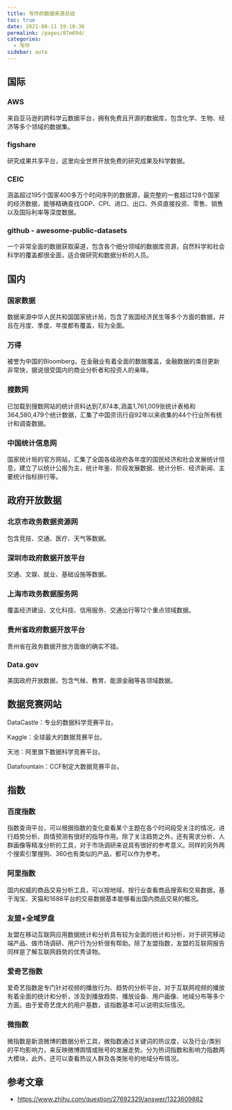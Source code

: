 ```yaml
---
title: 写作的数据来源总结
toc: true
date: 2021-08-11 19:18:36
permalink: /pages/87e69d/
categories:
  - 写作
sidebar: auto
---
```


## 国际



### AWS

来自亚马逊的跨科学云数据平台，拥有免费且开源的数据库，包含化学、生物、经济等多个领域的数据集。



### **figshare**

研究成果共享平台，这里向全世界开放免费的研究成果及科学数据。



### **CEIC**

涵盖超过195个国家400多万个时间序列的数据源，最完整的一套超过128个国家的经济数据，能够精确查找GDP、CPI、进口、出口、外资直接投资、零售、销售以及国际利率等深度数据。



### **github** - awesome-public-datasets

一个非常全面的数据获取渠道，包含各个细分领域的数据库资源，自然科学和社会科学的覆盖都很全面，适合做研究和数据分析的人员。



## 国内



### 国家数据

数据来源中华人民共和国国家统计局，包含了我国经济民生等多个方面的数据，并且在月度、季度、年度都有覆盖，较为全面。



### **万得**

被誉为中国的Bloomberg，在金融业有着全面的数据覆盖，金融数据的类目更新非常快，据说很受国内的商业分析者和投资人的亲睐。



### **搜数网**

已加载到搜数网站的统计资料达到7,874本,涵盖1,761,009张统计表格和364,580,479个统计数据，汇集了中国资讯行自92年以来收集的44个行业所有统计和调查数据。



### **中国统计信息网**

国家统计局的官方网站，汇集了全国各级政府各年度的国民经济和社会发展统计信息，建立了以统计公报为主，统计年鉴、阶段发展数据、统计分析、经济新闻、主要统计指标排行等。



## 政府开放数据

### 北京市政务数据资源网

包含竞技、交通、医疗、天气等数据。

### 深圳市政府数据开放平台

交通、文娱、就业、基础设施等数据。

### 上海市政务数据服务网

覆盖经济建设、文化科技、信用服务、交通出行等12个重点领域数据。

### 贵州省政府数据开放平台 

贵州省在政务数据开放方面做的确实不错。

### Data.gov

美国政府开放数据，包含气候、教育、能源金融等各领域数据。



## **数据竞赛网站**

DataCastle：专业的数据科学竞赛平台。

Kaggle：全球最大的数据竞赛平台。

天池：阿里旗下数据科学竞赛平台。

Datafountain：CCF制定大数据竞赛平台。



## 指数



### **百度指数**

指数查询平台，可以根据指数的变化查看某个主题在各个时间段受关注的情况，进行趋势分析、舆情预测有很好的指导作用。除了关注趋势之外，还有需求分析、人群画像等精准分析的工具，对于市场调研来说具有很好的参考意义。同样的另外两个搜索引擎搜狗、360也有类似的产品，都可以作为参考。



### **阿里指数**

国内权威的商品交易分析工具，可以按地域、按行业查看商品搜索和交易数据，基于淘宝、天猫和1688平台的交易数据基本能够看出国内商品交易的概况。



### **友盟+全域罗盘**

友盟在移动互联网应用数据统计和分析具有较为全面的统计和分析，对于研究移动端产品、做市场调研、用户行为分析很有帮助。除了友盟指数，友盟的互联网报告同样是了解互联网趋势的优秀读物。

### **爱奇艺指数**

爱奇艺指数是专门针对视频的播放行为、趋势的分析平台，对于互联网视频的播放有着全面的统计和分析，涉及到播放趋势、播放设备、用户画像、地域分布等多个方面。由于爱奇艺庞大的用户基数，该指数基本可以说明实际情况。



### **微指数**

微指数是新浪微博的数据分析工具，微指数通过关键词的热议度，以及行业/类别的平均影响力，来反映微博舆情或账号的发展走势。分为热词指数和影响力指数两大模块，此外，还可以查看热议人群及各类账号的地域分布情况。



## 参考文章

- https://www.zhihu.com/question/27692329/answer/1323609882

